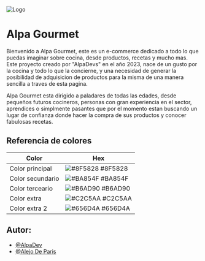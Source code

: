 ![Logo](https://github.com/AlejoDeParis22/DeParis-AlpaGourmet/blob/main/2%20sin%20t%C3%ADtulo_20230617202048.png?raw=true )


# Alpa Gourmet 

Bienvenido a Alpa Gourmet, este es un e-commerce dedicado a todo lo que puedas imaginar sobre cocina, desde productos, recetas y mucho mas. Este proyecto creado por "AlpaDevs" en el año 2023, nace de un gusto por la cocina y todo lo que la concierne, y una necesidad de generar la posibilidad de adquisicion de productos para la misma de una manera sencilla a traves de esta pagina.

 Alpa Gourmet esta dirigido a paladares de todas las edades, desde pequeños futuros cocineros, personas con gran experiencia en el sector, aprendices o simplmente pasantes que por el momento estan buscando un lugar de confianza donde hacer la compra de sus productos y conocer fabulosas recetas.

## Referencia de colores

| Color             | Hex                                                                |
| ----------------- | ------------------------------------------------------------------ |
| Color principal | ![#8F5828](https://via.placeholder.com/10/8F5828?text=+) #8F5828 |
| Color secundario| ![#BA854F](https://via.placeholder.com/10/BA854F?text=+) #BA854F |
| Color terceario| ![#B6AD90](https://via.placeholder.com/10/B6AD90?text=+) #B6AD90 |
| Color extra| ![#C2C5AA](https://via.placeholder.com/10/C2C5AA?text=+) #C2C5AA |
| Color extra 2| ![#656D4A](https://via.placeholder.com/10/656D4A?text=+) #656D4A |

## Autor:

- [@AlpaDev](hhttps://github.com/AlejoDeParis22)
- [@Alejo De Paris](hhttps://github.com/AlejoDeParis22)

